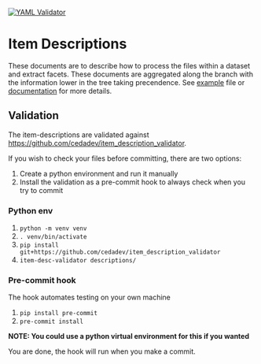 [![YAML Validator](https://github.com/cedadev/item-descriptions/actions/workflows/tests.yaml/badge.svg)](https://github.com/cedadev/item-descriptions/actions/workflows/tests.yaml)

# Item Descriptions

These documents are to describe how to process the files within a dataset and extract facets.
These documents are aggregated along the branch with the information lower in the tree taking 
precendence. See [example](example/full_example.yml) file or [documentation](https://cedadev.github.io/asset-scanner/item_descriptions.html)
for more details.

## Validation

The item-descriptions are validated against https://github.com/cedadev/item_description_validator.

If you wish to check your files before committing, there are two options:
1. Create a python environment and run it manually
2. Install the validation as a pre-commit hook to always check when you try to commit

### Python env

1. `python -m venv venv`
2. `. venv/bin/activate`
3. `pip install git+https://github.com/cedadev/item_description_validator`
4. `item-desc-validator descriptions/`

### Pre-commit hook
The hook automates testing on your own machine

1. `pip install pre-commit`
2. `pre-commit install`

**NOTE: You could use a python virtual environment for this if you wanted**

You are done, the hook will run when you make a commit.
